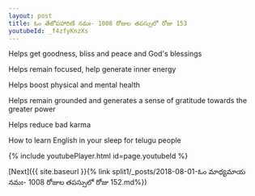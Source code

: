 ```yaml
---
layout: post
title: ఓం తేజోపహారిణే నమః- 1008 రోజుల తపస్సులో రోజు 153
youtubeId: _f4zfyKnzXs
---
```

 
 
Helps get goodness, bliss and peace and God's blessings
 
Helps remain focused, help generate inner energy 
 
Helps boost physical and mental health 
 
Helps remain grounded and generates a sense of gratitude towards the greater power 
 
Helps reduce bad karma
 
How to learn English in your sleep for telugu people
 
 
 
 


{% include youtubePlayer.html id=page.youtubeId %}
 
[Next]({{ site.baseurl }}{% link split1/_posts/2018-08-01-ఓం మాధ్యమాయ నమః- 1008 రోజుల తపస్సులో రోజు 152.md%})
 
